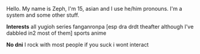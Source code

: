 Hello. My name is Zeph, I'm 15, asian and I use he/him pronouns. I'm a system and some other stuff. 

**Interests** all yugioh series   fanganronpa [esp dra drdt theafter although I've dabbled in2 most of them] sports anime 

**No dni** I rock with most people if you suck i wont interact
